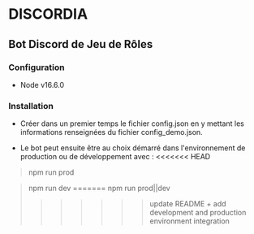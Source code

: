 # DISCORDIA
## Bot Discord de Jeu de Rôles

### Configuration
- Node v16.6.0

### Installation
- Créer dans un premier temps le fichier config.json en y mettant les informations renseignées du fichier config_demo.json.

- Le bot peut ensuite être au choix démarré dans l'environnement de production ou de développement avec :
<<<<<<< HEAD
>npm run prod

>npm run dev
=======
>npm run prod||dev
>>>>>>> update README + add development and production environment integration
